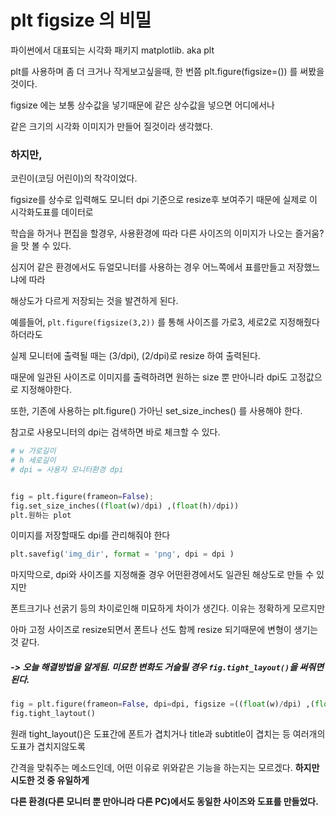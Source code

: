 # plt figsize 의 비밀



파이썬에서 대표되는 시각화 패키지 matplotlib. aka plt

plt를 사용하며 좀 더 크거나 작게보고싶을때, 한 번쯤 plt.figure(figsize=()) 를 써봤을 것이다.

figsize 에는 보통 상수값을 넣기때문에 같은 상수값을 넣으면 어디에서나 

같은 크기의 시각화 이미지가 만들어 질것이라 생각했다.



### 하지만,

코린이(코딩 어린이)의 착각이었다.

figsize를 상수로 입력해도 모니터 dpi 기준으로 resize후 보여주기 때문에 실제로 이 시각화도표를 데이터로

학습을 하거나 편집을 할경우, 사용환경에 따라 다른 사이즈의 이미지가 나오는 즐거움?을 맛 볼 수 있다.

심지어 같은 환경에서도 듀얼모니터를 사용하는 경우 어느쪽에서 표를만들고 저장했느냐에 따라 

해상도가 다르게 저장되는 것을 발견하게 된다.



예를들어, `plt.figure(figsize(3,2))` 를 통해 사이즈를 가로3, 세로2로 지정해줬다 하더라도

실제 모니터에 출력될 때는 (3/dpi), (2/dpi)로 resize 하여 출력된다.  

때문에 일관된 사이즈로 이미지를 출력하려면 원하는 size 뿐 만아니라 dpi도 고정값으로 지정해야한다.

또한, 기존에 사용하는 plt.figure() 가아닌 set_size_inches() 를 사용해야 한다.

참고로 사용모니터의 dpi는 검색하면 바로 체크할 수 있다.



```python
# w 가로길이 
# h 세로길이
# dpi = 사용자 모니터환경 dpi


fig = plt.figure(frameon=False);
fig.set_size_inches((float(w)/dpi) ,(float(h)/dpi)) 
plt.원하는 plot
```


이미지를 저장할때도 dpi를 관리해줘야 한다



```python
plt.savefig('img_dir', format = 'png', dpi = dpi )
```



마지막으로, dpi와 사이즈를 지정해줄 경우 어떤환경에서도 일관된 해상도로 만들 수 있지만

폰트크기나 선굵기 등의 차이로인해 미묘하게 차이가 생긴다. 이유는 정확하게 모르지만

아마 고정 사이즈로 resize되면서 폰트나 선도 함께 resize 되기때문에 변형이 생기는 것 같다.



##### -> 오늘 해결방법을 알게됨. 미묘한 변화도 거슬릴 경우 `fig.tight_layout()`을 써줘면 된다.

```python
fig = plt.figure(frameon=False, dpi=dpi, figsize =((float(w)/dpi) ,(float(h)/dpi)));
fig.tight_laytout()
```



원래 tight_layout()은 도표간에 폰트가 겹치거나 title과 subtitle이 겹치는 등 여러개의 도표가 겹치지않도록

간격을 맞춰주는 메소드인데, 어떤 이유로 위와같은 기능을 하는지는 모르겠다. **하지만 시도한 것 중 유일하게**

**다른 환경(다른 모니터 뿐 만아니라 다른 PC)에서도 동일한 사이즈와 도표를 만들었다.**

